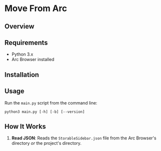 # Move From Arc

## Overview

## Requirements

- Python 3.x
- Arc Browser installed

## Installation

## Usage

Run the `main.py` script from the command line:

```
python3 main.py [-h] [-b] [--version]
```

## How It Works

1. **Read JSON**: Reads the `StorableSidebar.json` file from the Arc Browser's directory *or* the project's directory.

